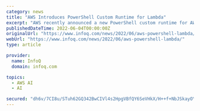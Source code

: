 ```yaml
---
category: news
title: "AWS Introduces PowerShell Custom Runtime for Lambda"
excerpt: "AWS recently announced a new PowerShell custom runtime for AWS Lambda to run Lambda functions written in PowerShell. With the new runtime developers can write native PowerShell code in Lambda ..."
publishedDateTime: 2022-06-04T00:00:00Z
originalUrl: "https://www.infoq.com/news/2022/06/aws-powershell-lambda/"
webUrl: "https://www.infoq.com/news/2022/06/aws-powershell-lambda/"
type: article

provider:
  name: InfoQ
  domain: infoq.com

topics:
  - AWS AI
  - AI

secured: "dh6v/7CI8u/STuh62GQ342BwCIVl4s2HpgVBfQY6SeVHkX/H++f+NbJSkayOYCVCatIuC28IGOxuknKL5tooVmgsVjbQsRHXVM66r0c9a2u93heF0Oq1NgRAAOW+V3WwtRhrYgMwZ3XM1bs/Y2iMxZbY8rn+kKGtl+6uuKEieMlb/0r5jfiqal4//224Tx7RYOtHWENkOjzFUG0f7Y+TruZ1dAapScKKtCYu7d39yMvWnu+xDW51T10/WEDLwAs0S9+q2/U09kE02Vd7ces35mQai/soTqGcm88XzYcZsFKBSFCkfrgPIgzfxAD+ZsnTXvwZolPyhmNVTfgBxrT/NdPEF5BMrwhY7AYz6/2mFCE=;NmktxsDx/JSYAuiLOchohQ=="
---
```


